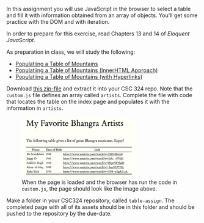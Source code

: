 In this assignment you will use JavaScript in the browser to
select a table and fill it with information obtained from an
array of objects.  You'll get some practice with the DOM and with
iteration.

In order to prepare for this exercise, read Chapters 13 and 14 of *Eloquent JavaScript*.

As preparation in class, we will study the following:

* <a href="/documents/ch14_mountains.html" download>Populatiing a Table of Mountains</a>
* <a href="/documents/ch14_mountains-2.html" download>Populatiing a Table of Mountains (InnerHTML Approach)</a>
* <a href="/documents/ch14_mountains-3.html" download>Populatiing a Table of Mountains (with Hyperlinks)</a>

Download <a href="/documents/table-assign.zip">this zip-file</a> and extract it into your CSC 324 repo.  Note that the <code>custom.js</code> file defines an array called <code>artists</code>.  Complete the file with code that locates the
table on the index page and populates it with the information in <code>artists</code>.

 <figure>
  <img src="/images/bhangra-table.png" alt="bhangra artists table" style="width:70%; margin:  auto;">
  <figcaption>When the page is loaded and the browser has run the code in <code>custom.js</code>, the page should look like the image above.</figcaption>
</figure> 

Make a folder in your CSC324 repository, called `table-assign`.  The completed page with all of its assets should be in this folder and should be pushed to the repository by the due-date.